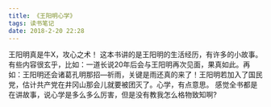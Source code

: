 ```yaml
---
title: 《王阳明心学》
tags: 读书笔记
date: 2018-2-20 22:28
---
```

王阳明真是牛X，攻心之术！
这本书讲的是王阳明的生活经历，有许多的小故事。有些内容很玄乎，比如：一道长说20年后会与王阳明再次见面，果真如此。再如：王阳明还会诸葛孔明那招—祈雨，关键是雨还真的来了！王阳明若加入了国民党，估计共产党在井冈山那会儿就要被团灭了。心学，有点意思。
感觉全书都是在讲故事，说心学是多么多么厉害，但是没有教我怎么格物致知啊?
